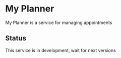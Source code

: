 # My Planner 
My Planner is a service for managing appointments

## Status
This service is in development, wait for next versions